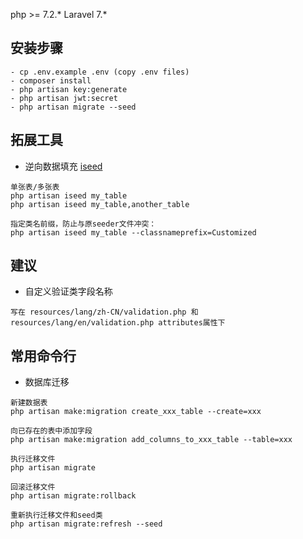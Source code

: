 
php >= 7.2.* Laravel 7.*

安装步骤
-
~~~
- cp .env.example .env (copy .env files)
- composer install
- php artisan key:generate
- php artisan jwt:secret
- php artisan migrate --seed
~~~

拓展工具
-
- 逆向数据填充
[iseed](https://github.com/orangehill/iseed)
~~~ 
单张表/多张表
php artisan iseed my_table
php artisan iseed my_table,another_table

指定类名前缀，防止与原seeder文件冲突：
php artisan iseed my_table --classnameprefix=Customized
~~~

建议
-
- 自定义验证类字段名称
~~~
写在 resources/lang/zh-CN/validation.php 和 resources/lang/en/validation.php attributes属性下
~~~

常用命令行
-
- 数据库迁移
~~~
新建数据表
php artisan make:migration create_xxx_table --create=xxx

向已存在的表中添加字段
php artisan make:migration add_columns_to_xxx_table --table=xxx

执行迁移文件
php artisan migrate

回滚迁移文件
php artisan migrate:rollback

重新执行迁移文件和seed类
php artisan migrate:refresh --seed
~~~
